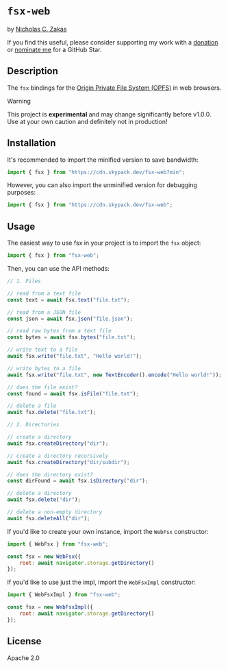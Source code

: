 # `fsx-web`

by [Nicholas C. Zakas](https://humanwhocodes.com)

If you find this useful, please consider supporting my work with a [donation](https://humanwhocodes.com/donate) or [nominate me](https://stars.github.com/nominate/) for a GitHub Star.

## Description

The `fsx` bindings for the [Origin Private File System (OPFS)](https://developer.mozilla.org/en-US/docs/Web/API/File_System_API/Origin_private_file_system) in web browsers.

> [!WARNING]
> This project is **experimental** and may change significantly before v1.0.0. Use at your own caution and definitely not in production!

## Installation

It's recommended to import the minified version to save bandwidth:

```js
import { fsx } from "https://cdn.skypack.dev/fsx-web?min";
```

However, you can also import the unminified version for debugging purposes:

```js
import { fsx } from "https://cdn.skypack.dev/fsx-web";
```

## Usage

The easiest way to use fsx in your project is to import the `fsx` object:

```js
import { fsx } from "fsx-web";
```

Then, you can use the API methods:

```js
// 1. Files

// read from a text file
const text = await fsx.text("file.txt");

// read from a JSON file
const json = await fsx.json("file.json");

// read raw bytes from a text file
const bytes = await fsx.bytes("file.txt");

// write text to a file
await fsx.write("file.txt", "Hello world!");

// write bytes to a file
await fsx.write("file.txt", new TextEncoder().encode("Hello world!"));

// does the file exist?
const found = await fsx.isFile("file.txt");

// delete a file
await fsx.delete("file.txt");

// 2. Directories

// create a directory
await fsx.createDirectory("dir");

// create a directory recursively
await fsx.createDirectory("dir/subdir");

// does the directory exist?
const dirFound = await fsx.isDirectory("dir");

// delete a directory
await fsx.delete("dir");

// delete a non-empty directory
await fsx.deleteAll("dir");
```

If you'd like to create your own instance, import the `WebFsx` constructor:

```js
import { WebFsx } from "fsx-web";

const fsx = new WebFsx({
	root: await navigator.storage.getDirectory()
});
```

If you'd like to use just the impl, import the `WebFsxImpl` constructor:

```js
import { WebFsxImpl } from "fsx-web";

const fsx = new WebFsxImpl({
	root: await navigator.storage.getDirectory()
});
```

## License

Apache 2.0
